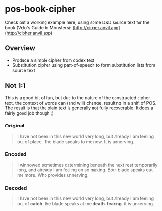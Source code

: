 # pos-book-cipher

Check out a working example here, using some D&D source text for the book (Volo's Guide to Monsters): [http://cipher.anvil.app](http://cipher.anvil.app)

## Overview
- Produce a simple cipher from codex text
- Substitution cipher using part-of-speech to form substitution lists from source text

## Not 1:1

This is a good bit of fun, but due to the nature of the constructed cipher text, the context of words can (and will) change, resulting in a shift of POS. The result is that the plain text is generally not fully recoverable. It does a fairly good job though ;)

### Original

> I have not been in this new world very long, but already I am feeling out of place.
> The blade speaks to me now. It is unnerving. 

### Encoded

> I winnowed sometimes determining beneath the next rest temporarily long, and already I am feeling on so making. 
> Both blade speaks out me more. Who provides unnerving.

### Decoded

> I have not been in this new world very long, but already I am feeling out of **catch**. 
> the blade speaks at me **death-fearing**. it is unnerving.
